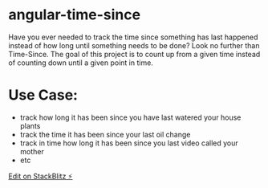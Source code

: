 # angular-time-since
 Have you ever needed to track the time since something has last happened instead of how long until something needs to be done? Look no further than Time-Since. The goal of this project is to count up from a given time instead of counting down until a given point in time.

# Use Case:
  - track how long it has been since you have last watered your house plants
  - track the time it has been since your last oil change
  - track in time how long it has been since you last video called your mother
  - etc

[Edit on StackBlitz ⚡️](https://stackblitz.com/edit/angular-time-since)